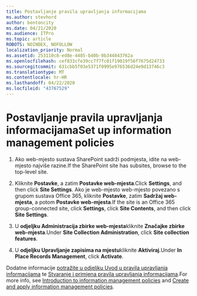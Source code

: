 ```yaml
---
title: Postavljanje pravila upravljanja informacijama
ms.author: stevhord
author: bentoncity
ms.date: 04/21/2020
ms.audience: ITPro
ms.topic: article
ROBOTS: NOINDEX, NOFOLLOW
localization_priority: Normal
ms.assetid: 253110c8-ed8e-4485-b40b-0b344843762a
ms.openlocfilehash: cef833cfe39cc7f7fc01f19019f56f7675d24733
ms.sourcegitcommit: 631cbb5f03e5371f0995e976536d24e9d13746c3
ms.translationtype: MT
ms.contentlocale: hr-HR
ms.lasthandoff: 04/22/2020
ms.locfileid: "43767529"
---
```

# <a name="set-up-information-management-policies"></a><span data-ttu-id="77df8-102">Postavljanje pravila upravljanja informacijama</span><span class="sxs-lookup"><span data-stu-id="77df8-102">Set up information management policies</span></span>

1. <span data-ttu-id="77df8-103">Ako web-mjesto sustava SharePoint sadrži podmjesta, idite na web-mjesto najviše razine.</span><span class="sxs-lookup"><span data-stu-id="77df8-103">If the SharePoint site has subsites, browse to the top-level site.</span></span>
    
2. <span data-ttu-id="77df8-104">Kliknite **Postavke**, a zatim **Postavke web-mjesta**.</span><span class="sxs-lookup"><span data-stu-id="77df8-104">Click **Settings**, and then click **Site Settings**.</span></span> <span data-ttu-id="77df8-105">Ako je web-mjesto web-mjesto povezano s grupom sustava Office 365, kliknite **Postavke**, zatim **Sadržaj web-mjesta**, a potom **Postavke web-mjesta**.</span><span class="sxs-lookup"><span data-stu-id="77df8-105">If the site is an Office 365 group-connected site, click **Settings**, click **Site Contents**, and then click **Site Settings**.</span></span>
    
3. <span data-ttu-id="77df8-106">U **odjeljku Administracija zbirke web-mjesta**kliknite **Značajke zbirke web-mjesta**.</span><span class="sxs-lookup"><span data-stu-id="77df8-106">Under **Site Collection Administration**, click **Site collection features**.</span></span>
    
4. <span data-ttu-id="77df8-107">U **odjeljku Upravljanje zapisima na mjestu**kliknite **Aktiviraj**.</span><span class="sxs-lookup"><span data-stu-id="77df8-107">Under **In Place Records Management**, click **Activate**.</span></span>
    
<span data-ttu-id="77df8-108">Dodatne informacije [potražite u odjeljku Uvod u pravila upravljanja informacijama](https://go.microsoft.com/fwlink/?linkid=404239) te [Stvaranje i primjena pravila upravljanja informacijama](https://go.microsoft.com/fwlink/?linkid=2003916).</span><span class="sxs-lookup"><span data-stu-id="77df8-108">For more info, see [Introduction to information management policies](https://go.microsoft.com/fwlink/?linkid=404239) and [Create and apply information management policies](https://go.microsoft.com/fwlink/?linkid=2003916).</span></span>
  

